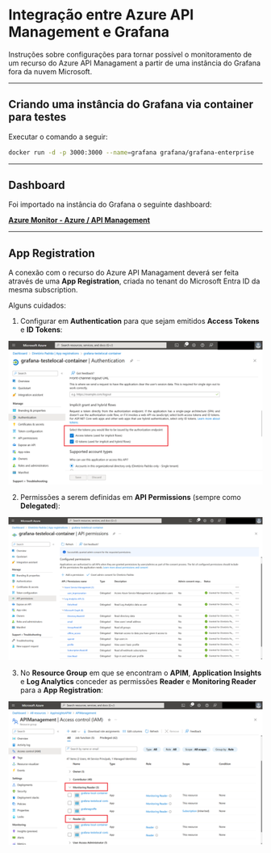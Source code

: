 # Integração entre Azure API Management e Grafana
Instruções sobre configurações para tornar possível o monitoramento de um recurso do Azure API Managament a partir de uma instância do Grafana fora da nuvem Microsoft.

---

## Criando uma instância do Grafana via container para testes

Executar o comando a seguir:

```bash
docker run -d -p 3000:3000 --name=grafana grafana/grafana-enterprise
```

---

## Dashboard

Foi importado na instância do Grafana o seguinte dashboard:

[**Azure Monitor - Azure / API Management**](https://grafana.com/grafana/dashboards/16604-azure-api-management/)

---

## App Registration

A conexão com o recurso do Azure API Managament deverá ser feita através de uma **App Registration**, criada no tenant do Microsoft Entra ID da mesma subscription.

Alguns cuidados:

1) Configurar em **Authentication** para que sejam emitidos **Access Tokens** e **ID Tokens**:

![alt](img/20-app-registrations-access-id-tokens.png)

2) Permissões a serem definidas em **API Permissions** (sempre como **Delegated**):

![alt](img/30-app-registrations-permissions.png)

3) No **Resource Group** em que se encontram o **APIM**, **Application Insights** e **Log Analytics** conceder as permissões **Reader** e **Monitoring Reader** para a **App Registration**:

![alt](img/40-permissions-resource-group.png)